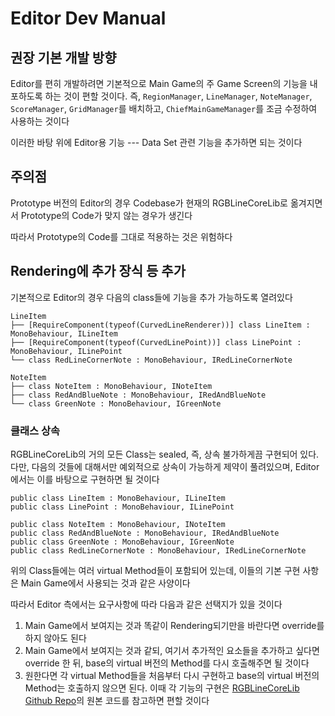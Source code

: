 # Editor Dev Manual

## 권장 기본 개발 방향

Editor를 편히 개발하려면 기본적으로 Main Game의 주 Game Screen의 기능을 내포하도록 하는 것이 편할 것이다. 즉, <code>RegionManager</code>, <code>LineManager</code>, <code>NoteManager</code>, <code>ScoreManager</code>, <code>GridManager</code>를 배치하고, <code>ChiefMainGameManager</code>를 조금 수정하여 사용하는 것이다

이러한 바탕 위에 Editor용 기능 --- Data Set 관련 기능을 추가하면 되는 것이다

## 주의점

Prototype 버전의 Editor의 경우 Codebase가 현재의 RGBLineCoreLib로 옮겨지면서 Prototype의 Code가 맞지 않는 경우가 생긴다

따라서 Prototype의 Code를 그대로 적용하는 것은 위험하다

## Rendering에 추가 장식 등 추가

기본적으로 Editor의 경우 다음의 class들에 기능을 추가 가능하도록 열려있다

```
LineItem
├── [RequireComponent(typeof(CurvedLineRenderer))] class LineItem : MonoBehaviour, ILineItem
├── [RequireComponent(typeof(CurvedLinePoint))] class LinePoint : MonoBehaviour, ILinePoint
└── class RedLineCornerNote : MonoBehaviour, IRedLineCornerNote

NoteItem
├── class NoteItem : MonoBehaviour, INoteItem
├── class RedAndBlueNote : MonoBehaviour, IRedAndBlueNote
└── class GreenNote : MonoBehaviour, IGreenNote
```

### 클래스 상속

RGBLineCoreLib의 거의 모든 Class는 sealed, 즉, 상속 불가하게끔 구현되어 있다. 다만, 다음의 것들에 대해서만 예외적으로 상속이 가능하게 제약이 풀려있으며, Editor에서는 이를 바탕으로 구현하면 될 것이다

```
public class LineItem : MonoBehaviour, ILineItem
public class LinePoint : MonoBehaviour, ILinePoint

public class NoteItem : MonoBehaviour, INoteItem
public class RedAndBlueNote : MonoBehaviour, IRedAndBlueNote
public class GreenNote : MonoBehaviour, IGreenNote
public class RedLineCornerNote : MonoBehaviour, IRedLineCornerNote
```

위의 Class들에는 여러 virtual Method들이 포함되어 있는데, 이들의 기본 구현 사항은 Main Game에서 사용되는 것과 같은 사양이다

따라서 Editor 측에서는 요구사항에 따라 다음과 같은 선택지가 있을 것이다

1. Main Game에서 보여지는 것과 똑같이 Rendering되기만을 바란다면 override를 하지 않아도 된다
2. Main Game에서 보여지는 것과 같되, 여기서 추가적인 요소들을 추가하고 싶다면 override 한 뒤, base의 virtual 버전의 Method를 다시 호출해주면 될 것이다
3. 원한다면 각 virtual Method들을 처음부터 다시 구현하고 base의 virtual 버전의 Method는 호출하지 않으면 된다. 이때 각 기능의 구현은 <a href="https://github.com/RGB-Line/RGBLineCoreLib">RGBLineCoreLib Github Repo</a>의 원본 코드를 참고하면 편할 것이다